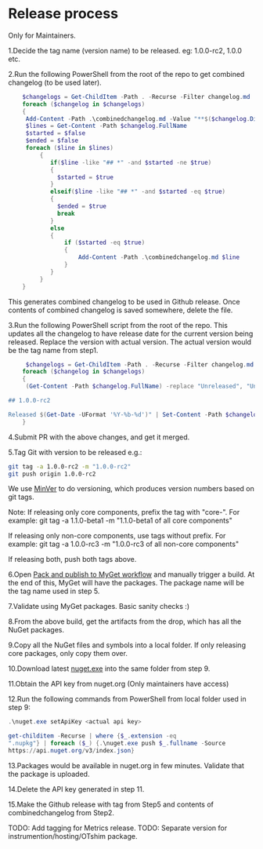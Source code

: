 # Release process

Only for Maintainers.

1.Decide the tag name (version name) to be released.
  eg: 1.0.0-rc2, 1.0.0 etc.

2.Run the following PowerShell from the root of the
   repo to get combined changelog (to be used later).

```powershell
    $changelogs = Get-ChildItem -Path . -Recurse -Filter changelog.md
    foreach ($changelog in $changelogs)
    {
     Add-Content -Path .\combinedchangelog.md -Value "**$($changelog.Directory.Name)**"
     $lines = Get-Content -Path $changelog.FullName
     $started = $false
     $ended = $false
     foreach ($line in $lines)
         {
            if($line -like "## *" -and $started -ne $true)
            {
              $started = $true
            }
            elseif($line -like "## *" -and $started -eq $true)
            {
              $ended = $true
              break
            }
            else
            {
                if ($started -eq $true)
                {
                    Add-Content -Path .\combinedchangelog.md $line
                }
            }
         }
    }
```

   This generates combined changelog to be used in Github release.
   Once contents of combined changelog is saved somewhere,
   delete the file.

3.Run the following PowerShell script from the root of the repo.
   This updates all the changelog to have release date for the
   current version being released.
   Replace the version with actual version.
   The actual version would be the tag name from step1.

```powershell
     $changelogs = Get-ChildItem -Path . -Recurse -Filter changelog.md
    foreach ($changelog in $changelogs)
    {
     (Get-Content -Path $changelog.FullName) -replace "Unreleased", "Unreleased

## 1.0.0-rc2

Released $(Get-Date -UFormat '%Y-%b-%d')" | Set-Content -Path $changelog.FullName
    }
```

4.Submit PR with the above changes, and get it merged.

5.Tag Git with version to be released e.g.:

   ```sh
   git tag -a 1.0.0-rc2 -m "1.0.0-rc2"
   git push origin 1.0.0-rc2
   ```

We use [MinVer](https://github.com/adamralph/minver) to do versioning,
which produces version numbers based on git tags.

Note:
If releasing only core components, prefix the tag
with "core-". For example:
git tag -a 1.1.0-beta1 -m "1.1.0-beta1 of all core components"

If releasing only non-core components, use tags without
prefix. For example:
git tag -a 1.0.0-rc3 -m "1.0.0-rc3 of all non-core components"

If releasing both, push both tags above.

6.Open [Pack and publish to MyGet
   workflow](https://github.com/open-telemetry/opentelemetry-dotnet/actions/workflows/publish-packages-1.0.yml)
   and manually trigger a build. At the end of this, MyGet will have the
   packages. The package name will be the tag name used in step 5.

7.Validate using MyGet packages. Basic sanity checks :)

8.From the above build, get the artifacts from the drop, which has all the
   NuGet packages.

9.Copy all the NuGet files and symbols into a local folder. If only
  releasing core packages, only copy them over.

10.Download latest [nuget.exe](https://www.nuget.org/downloads) into
  the same folder from step 9.

11.Obtain the API key from nuget.org (Only maintainers have access)

12.Run the following commands from PowerShell from local folder used in step 9:

   ```powershell
   .\nuget.exe setApiKey <actual api key>

   get-childitem -Recurse | where {$_.extension -eq
   ".nupkg"} | foreach ($_) {.\nuget.exe push $_.fullname -Source
   https://api.nuget.org/v3/index.json}
   ```

13.Packages would be available in nuget.org in few minutes.
   Validate that the package is uploaded.

14.Delete the API key generated in step 11.

15.Make the Github release with tag from Step5
and contents of combinedchangelog from Step2.

TODO: Add tagging for Metrics release.
TODO: Separate version for instrumention/hosting/OTshim package.
